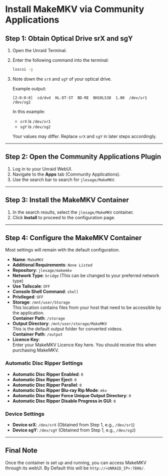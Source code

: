 # Install MakeMKV via Community Applications

## Step 1: Obtain Optical Drive srX and sgY
1. Open the Unraid Terminal.
2. Enter the following command into the terminal:
   ```bash
   lsscsi -g
   ```
3. Note down the `srX` and `sgY` of your optical drive.

   Example output:
   ```
   [2:0:0:0]  cd/dvd  HL-DT-ST  BD-RE  BH10LS38  1.00  /dev/sr1  /dev/sg2
   ```
   In this example:
   - `srX` is `/dev/sr1`
   - `sgY` is `/dev/sg2`

   Your values may differ. Replace `srX` and `sgY` in later steps accordingly.

---

## Step 2: Open the Community Applications Plugin
1. Log in to your Unraid WebUI.
2. Navigate to the **Apps** tab (Community Applications).
3. Use the search bar to search for `jlesage/MakeMKV`.

---

## Step 3: Install the MakeMKV Container
1. In the search results, select the `jlesage/MakeMKV` container.
2. Click **Install** to proceed to the configuration page.

---

## Step 4: Configure the MakeMKV Container
Most settings will remain with the default configuration.

- **Name**: `MakeMKV`
- **Additional Requirements**: *`None Listed`*
- **Repository**: `jlesage/makemkv`
- **Network Type**: `bridge` (This can be changed to your preferred network type)
- **Use Tailscale**: `OFF`
- **Console Shell Command**: `shell`
- **Privileged**: `OFF`
- **Storage**: `/mnt/user/Storage`  
  This location contains files from your host that need to be accessible by the application.  
  **Container Path**: `/storage`
- **Output Directory**: `/mnt/user/storage/MakeMKV`  
  This is the default output folder for converted videos.  
  **Container Path**: `/output`
- **Licence Key**:  
  Enter your MakeMKV Licence Key here. You should receive this when purchasing MakeMKV.

### Automatic Disc Ripper Settings
- **Automatic Disc Ripper Enabled**: `0`
- **Automatic Disc Ripper Eject**: `0`
- **Automatic Disc Ripper Parallel**: `0`
- **Automatic Disc Ripper Blu-ray Rip Mode**: `mkv`
- **Automatic Disc Ripper Force Unique Output Directory**: `0`
- **Automatic Disc Ripper Disable Progress in GUI**: `0`

### Device Settings
- **Device srX**: `/dev/srX` (Obtained from Step 1, e.g., `/dev/sr1`)
- **Device sgY**: `/dev/sgY` (Obtained from Step 1, e.g., `/dev/sg2`)

---

## Final Note
Once the container is set up and running, you can access MakeMKV through its webUI. By Default this will be `http://<UNRAID_IP>:7806/`.
